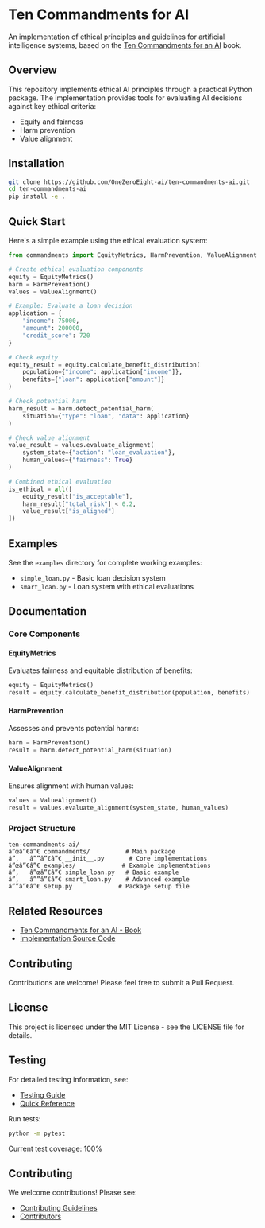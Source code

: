﻿# Ten Commandments for AI

An implementation of ethical principles and guidelines for artificial intelligence systems, based on the [Ten Commandments for an AI](https://a.co/d/2oH8YZT) book.

## Overview

This repository implements ethical AI principles through a practical Python package. The implementation provides tools for evaluating AI decisions against key ethical criteria:

- Equity and fairness
- Harm prevention
- Value alignment

## Installation

```bash
git clone https://github.com/OneZeroEight-ai/ten-commandments-ai.git
cd ten-commandments-ai
pip install -e .
```

## Quick Start

Here\'s a simple example using the ethical evaluation system:

```python
from commandments import EquityMetrics, HarmPrevention, ValueAlignment

# Create ethical evaluation components
equity = EquityMetrics()
harm = HarmPrevention()
values = ValueAlignment()

# Example: Evaluate a loan decision
application = {
    "income": 75000,
    "amount": 200000,
    "credit_score": 720
}

# Check equity
equity_result = equity.calculate_benefit_distribution(
    population={"income": application["income"]},
    benefits={"loan": application["amount"]}
)

# Check potential harm
harm_result = harm.detect_potential_harm(
    situation={"type": "loan", "data": application}
)

# Check value alignment
value_result = values.evaluate_alignment(
    system_state={"action": "loan_evaluation"},
    human_values={"fairness": True}
)

# Combined ethical evaluation
is_ethical = all([
    equity_result["is_acceptable"],
    harm_result["total_risk"] < 0.2,
    value_result["is_aligned"]
])
```

## Examples

See the `examples` directory for complete working examples:

- `simple_loan.py` - Basic loan decision system
- `smart_loan.py` - Loan system with ethical evaluations

## Documentation

### Core Components

#### EquityMetrics
Evaluates fairness and equitable distribution of benefits:
```python
equity = EquityMetrics()
result = equity.calculate_benefit_distribution(population, benefits)
```

#### HarmPrevention
Assesses and prevents potential harms:
```python
harm = HarmPrevention()
result = harm.detect_potential_harm(situation)
```

#### ValueAlignment
Ensures alignment with human values:
```python
values = ValueAlignment()
result = values.evaluate_alignment(system_state, human_values)
```

### Project Structure

```
ten-commandments-ai/
â”œâ”€â”€ commandments/          # Main package
â”‚   â””â”€â”€ __init__.py       # Core implementations
â”œâ”€â”€ examples/             # Example implementations
â”‚   â”œâ”€â”€ simple_loan.py   # Basic example
â”‚   â””â”€â”€ smart_loan.py    # Advanced example
â””â”€â”€ setup.py             # Package setup file
```

## Related Resources

- [Ten Commandments for an AI - Book](https://a.co/d/2oH8YZT)
- [Implementation Source Code](https://github.com/OneZeroEight-ai/ten-commandments-ai)

## Contributing

Contributions are welcome! Please feel free to submit a Pull Request.

## License

This project is licensed under the MIT License - see the LICENSE file for details.

## Testing

For detailed testing information, see:
- [Testing Guide](docs/testing/guide.md)
- [Quick Reference](docs/testing/quick_reference.md)

Run tests:
```bash
python -m pytest
```

Current test coverage: 100%

## Contributing

We welcome contributions! Please see:
- [Contributing Guidelines](CONTRIBUTING.md)
- [Contributors](CONTRIBUTORS.md)
